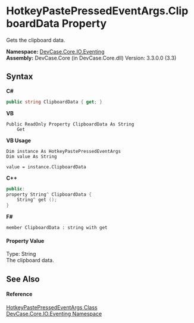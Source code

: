 # HotkeyPastePressedEventArgs.ClipboardData Property 
 

Gets the clipboard data.

**Namespace:**&nbsp;<a href="N_DevCase_Core_IO_Eventing">DevCase.Core.IO.Eventing</a><br />**Assembly:**&nbsp;DevCase.Core (in DevCase.Core.dll) Version: 3.3.0.0 (3.3)

## Syntax

**C#**<br />
``` C#
public string ClipboardData { get; }
```

**VB**<br />
``` VB
Public ReadOnly Property ClipboardData As String
	Get
```

**VB Usage**<br />
``` VB Usage
Dim instance As HotkeyPastePressedEventArgs
Dim value As String

value = instance.ClipboardData

```

**C++**<br />
``` C++
public:
property String^ ClipboardData {
	String^ get ();
}
```

**F#**<br />
``` F#
member ClipboardData : string with get

```


#### Property Value
Type: String<br />The clipboard data.

## See Also


#### Reference
<a href="T_DevCase_Core_IO_Eventing_HotkeyPastePressedEventArgs">HotkeyPastePressedEventArgs Class</a><br /><a href="N_DevCase_Core_IO_Eventing">DevCase.Core.IO.Eventing Namespace</a><br />